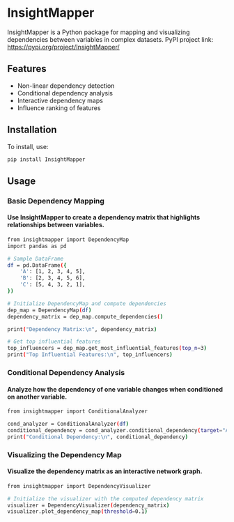 # InsightMapper

InsightMapper is a Python package for mapping and visualizing dependencies between variables in complex datasets. PyPI project link: <https://pypi.org/project/InsightMapper/>

## Features

- Non-linear dependency detection
- Conditional dependency analysis
- Interactive dependency maps
- Influence ranking of features

## Installation

To install, use:

```bash
pip install InsightMapper
```

## Usage
### Basic Dependency Mapping
#### Use InsightMapper to create a dependency matrix that highlights relationships between variables.
```bash
from insightmapper import DependencyMap
import pandas as pd

# Sample DataFrame
df = pd.DataFrame({
    'A': [1, 2, 3, 4, 5],
    'B': [2, 3, 4, 5, 6],
    'C': [5, 4, 3, 2, 1],
})

# Initialize DependencyMap and compute dependencies
dep_map = DependencyMap(df)
dependency_matrix = dep_map.compute_dependencies()

print("Dependency Matrix:\n", dependency_matrix)

# Get top influential features
top_influencers = dep_map.get_most_influential_features(top_n=3)
print("Top Influential Features:\n", top_influencers)
```

### Conditional Dependency Analysis
#### Analyze how the dependency of one variable changes when conditioned on another variable.

```bash
from insightmapper import ConditionalAnalyzer

cond_analyzer = ConditionalAnalyzer(df)
conditional_dependency = cond_analyzer.conditional_dependency(target="A", conditional_on="B")
print("Conditional Dependency:\n", conditional_dependency)
```

### Visualizing the Dependency Map
#### Visualize the dependency matrix as an interactive network graph.

```bash
from insightmapper import DependencyVisualizer

# Initialize the visualizer with the computed dependency matrix
visualizer = DependencyVisualizer(dependency_matrix)
visualizer.plot_dependency_map(threshold=0.1)
```
